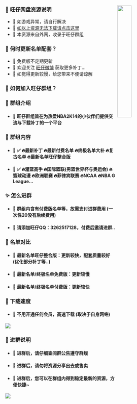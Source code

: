 ### <img src="https://gcore.jsdelivr.net/gh/Wangzai2K/Auiew/A2/Reward.png" width="30%" align=right /> 🏀 旺仔网盘资源说明
- 🎈 如游戏异常，请自行解决
- 🎈 [如以上资源无法下载请点击这里](https://url09.ctfile.com/d/15364309-53521643-990546?p=1628]NBA2K14[/url])
- 🎈 本资源来自外网，收录于旺仔群组

### 🏀 何时更新名单配套？
- 🎈 免费版不定期更新
- 🎈 欢迎关注 [旺仔微博](https://weibo.com/u/7523590830) 获取更多补丁...
- 🎈 如觉得更新较慢，给您带来不便请谅解

### 🏀 如何加入旺仔群组？

### 👋 群组介绍
- #### 🎈 旺仔群组旨在为热爱NBA2K14的小伙伴们提供交流与下载补丁的一个平台

### 🎨 群组内容
- #### 🎈 ✅ 🔥最新补丁 🔥最新付费名单 🔥终极名单大补 🔥复古名单 🔥最新名单旺仔整合版
- #### 🎈 ✅ 🔥灌篮高手 🔥国际篮联(男篮世界杯与奥运会) 🔥篮球动漫 🔥欧洲联赛 🔥菲律宾联赛 🔥NCAA 🔥NBA G League...

### ✨ 怎么进群
- #### 🎈 **群组内含有付费版名单等，故需支付进群费用 (一次性20没有后续费用)**
- #### 🎈 **请添加旺仔QQ：3262517128，付费后邀请进群..**

### 🎉 名单对比
- #### 🎈 最新名单旺仔整合版：更新较快，配套质量较好 (优化部分补丁等..)
- #### 🎈 最新名单/终极名单免费版：更新较慢
- #### 🎈 最新名单/终极名单付费版：更新较快

### 🚀 下载速度 
- #### 🎈 不用开通任何会员，高速下载 (取决于自身网络)
![](https://s1.ax1x.com/2023/03/31/ppRNUIA.png)

### 🎃 进群说明
- #### 🎈 进群后，请仔细查阅群公告遵守群规
- #### 🎈 进群后，请勿将资源分享出去或售卖
- #### 🎈 进群后，您可以在群组内得到稳定最新的资源，方便快捷~

<a href ="[超链接地址](https://bbs.eyeuc.com/down/user/旺仔)"><img src="https://s1.ax1x.com/2023/04/01/ppRLDUS.png"></a>
